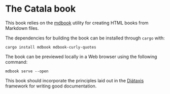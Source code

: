 # The Catala book

This book relies on the [mdbook](https://github.com/rust-lang/mdBook) utility
for creating HTML books from Markdown files.

The dependencies for building the book can be installed through `cargo` with:

    cargo install mdbook mdbook-curly-quotes

The book can be previewed locally
in a Web browser using the following command:

    mdbook serve --open

This book should incorporate the principles laid out in the
[Diátaxis](https://diataxis.fr/) framework for writing good documentation.
